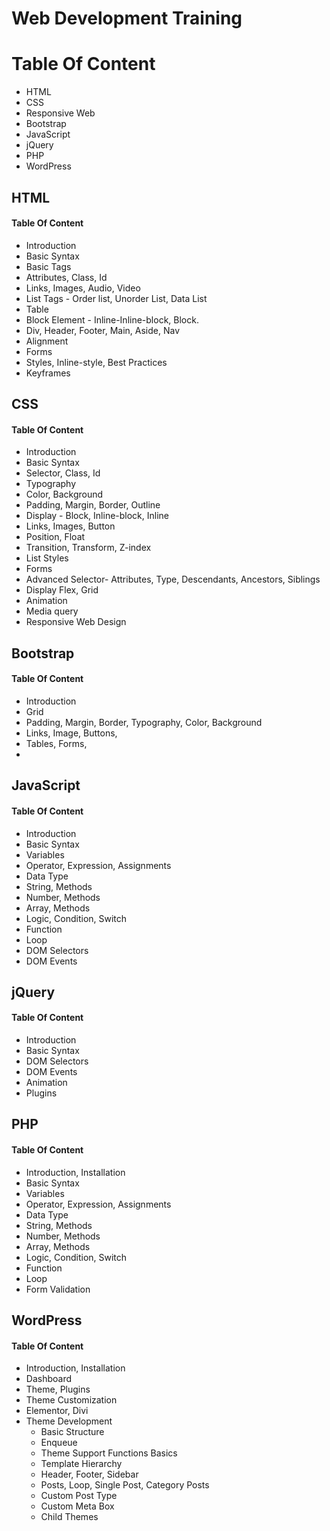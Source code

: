 # Web Development Training

# Table Of Content

-   HTML
-   CSS
-   Responsive Web
-   Bootstrap
-   JavaScript
-   jQuery
-   PHP
-   WordPress

## HTML

#### Table Of Content
- Introduction
- Basic Syntax
- Basic Tags
- Attributes, Class, Id
- Links, Images, Audio, Video
- List Tags - Order list, Unorder List, Data List
- Table
- Block Element - Inline-Inline-block, Block.
- Div, Header, Footer, Main, Aside, Nav
- Alignment
- Forms
- Styles, Inline-style, Best Practices
- Keyframes

## CSS
#### Table Of Content
- Introduction
- Basic Syntax
- Selector, Class, Id
- Typography
- Color, Background
- Padding, Margin, Border, Outline
- Display - Block, Inline-block, Inline
- Links, Images, Button
- Position, Float
- Transition, Transform, Z-index
- List Styles
- Forms
- Advanced Selector- Attributes, Type, Descendants, Ancestors, Siblings
- Display Flex, Grid
- Animation
- Media query
- Responsive Web Design

## Bootstrap
#### Table Of Content
- Introduction
- Grid
- Padding, Margin, Border, Typography, Color, Background
- Links, Image, Buttons,
- Tables, Forms,
-

## JavaScript
#### Table Of Content
- Introduction
- Basic Syntax
- Variables
- Operator, Expression, Assignments
- Data Type
- String, Methods
- Number, Methods
- Array, Methods
- Logic, Condition, Switch
- Function
- Loop
- DOM Selectors
- DOM Events

## jQuery
#### Table Of Content
- Introduction
- Basic Syntax
- DOM Selectors
- DOM Events
- Animation
- Plugins

## PHP
#### Table Of Content
- Introduction, Installation
- Basic Syntax
- Variables
- Operator, Expression, Assignments
- Data Type
- String, Methods
- Number, Methods
- Array, Methods
- Logic, Condition, Switch
- Function
- Loop
- Form Validation


## WordPress
#### Table Of Content
- Introduction, Installation
- Dashboard
- Theme, Plugins
- Theme Customization
 - Elementor, Divi
- Theme Development
    - Basic Structure
    - Enqueue
    - Theme Support Functions Basics
    - Template Hierarchy
    - Header, Footer, Sidebar
    - Posts, Loop, Single Post, Category Posts
    - Custom Post Type
    - Custom Meta Box
    - Child Themes
